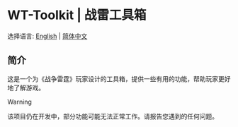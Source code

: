 # WT-Toolkit | 战雷工具箱

选择语言: [English](README.md) | [简体中文](README.zh-CN.md)

## 简介

这是一个为《战争雷霆》玩家设计的工具箱，提供一些有用的功能，帮助玩家更好地了解游戏。

> [!warning]
> 该项目仍在开发中，部分功能可能无法正常工作。请报告您遇到的任何问题。
